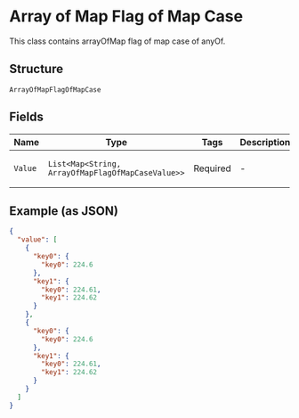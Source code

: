 
# Array of Map Flag of Map Case

This class contains arrayOfMap flag of map case of anyOf.

## Structure

`ArrayOfMapFlagOfMapCase`

## Fields

| Name | Type | Tags | Description | Getter | Setter |
|  --- | --- | --- | --- | --- | --- |
| `Value` | `List<Map<String, ArrayOfMapFlagOfMapCaseValue>>` | Required | - | List<Map<String, ArrayOfMapFlagOfMapCaseValue>> getValue() | setValue(List<Map<String, ArrayOfMapFlagOfMapCaseValue>> value) |

## Example (as JSON)

```json
{
  "value": [
    {
      "key0": {
        "key0": 224.6
      },
      "key1": {
        "key0": 224.61,
        "key1": 224.62
      }
    },
    {
      "key0": {
        "key0": 224.6
      },
      "key1": {
        "key0": 224.61,
        "key1": 224.62
      }
    }
  ]
}
```

